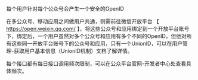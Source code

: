 每个用户针对每个公众号会产生一个安全的OpenID

在多公众号、移动应用之间做用户共通，则需前往微信开放平台 【 https://open.weixin.qq.com/ 】，将这些公众号和应用绑定到一个开放平台账号下，绑定后，一个用户虽然对多个公众号和应用有多个不同的OpenID，但他对所有这些同一开放平台账号下的公众号和应用，只有一个UnionID，可以在用户管理-获取用户基本信息（UnionID机制）文档了解详情。

每个接口都有每日接口调用频次限制，可以在公众平台官网-开发者中心处查看具体频次。

